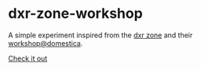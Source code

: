 # dxr-zone-workshop

A simple experiment inspired from the [dxr zone](https://dxr.zone/) and their [workshop@domestica](https://www.domestika.org/it?query=dxr%2520zone%2520).

[Check it out](https://lichfolky.github.io/dxr-zone-workshop/)
